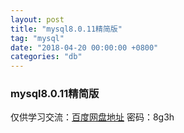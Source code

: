 ```yaml
---
layout: post
title: "mysql8.0.11精简版"
tag: "mysql"
date: "2018-04-20 00:00:00 +0800"
categories: "db"
---
```


### mysql8.0.11精简版

仅供学习交流：<a href="https://pan.baidu.com/s/1erEYYUkti2tkKWEpQcVFLw" target="_blank">百度网盘地址</a> 密码：8g3h
